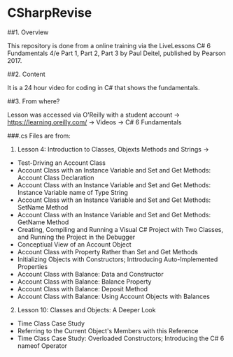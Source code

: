 # CSharpRevise
##1. Overview

This repository is done from a online training via the LiveLessons C# 6 Fundamentals 4/e Part 1, Part 2, Part 3 by Paul Deitel, published by Pearson 2017.

##2. Content

It is a 24 hour video for coding in C# that shows the fundamentals.

##3. From where?

Lesson was accessed via O'Reilly with a student account -> https://learning.oreilly.com/ -> Videos -> C# 6 Fundamentals

###.cs Files are from:
1. Lesson 4: Introduction to Classes, Objexts Methods and Strings ->
 * Test-Driving an Account Class
 * Account Class with an Instance Variable and Set and Get Methods: Account Class Declaration
 * Account Class with an Instance Variable and Set and Get Methods: Instance Variable name of Type String
 * Account Class with an Instance Variable and Set and Get Methods: SetName Method
 * Account Class with an Instance Variable and Set and Get Methods: GetName Method
 * Creating, Compiling and Running a Visual C# Project with Two Classes, and Running the Project in the Debugger
 * Conceptiual View of an Account Object
 * Account Class with Property Rather than Set and Get Methods
 * Initializing Objects with Constructors; Inttroducing Auto-Implemented Properties
 * Account Class with Balance: Data and Constructor
 * Account Class with Balance: Balance Property
 * Account Class with Balance: Deposit Method
 * Account Class with Balance: Using Account Objects with Balances
2. Lesson 10: Classes and Objects: A Deeper Look
 * Time Class Case Study
 * Referring to the Current Object's Members with this Reference
 * Time Class Case Study: Overloaded Constructors; Introducing the C# 6 nameof Operator 
